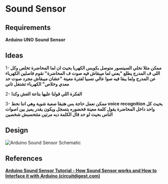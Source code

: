 # Sound Sensor

## Requirements
**Arduino UNO**
**Sound Sensor**

## Ideas
1- **ممكن مثلا نخلي السينسور متوصل بكوبس الكهربا
بحيث ان لما المحاضرة تخلص وكل اللي ف المدرج يطلع "يعني لما ميبقاش فيه صوت ف المحاضرة" نقوم فاصلين الكهرباء عن المدرج
ولما يبقا فيه صوا عالي نسبيا لفترة معينة "عشان ميبقاش مجرد صوت حد معدي وخلاص" الكهرباء تشتغل تاني**

2- **الفكرة اللي قولنا عليها بتاعة الغش وكدا**

3- **ممكن نعمل حاجة بس هتبقا صعبة شوية وهي اننا نحط
voice recognition
 بحيث كل واحد داخل المحاضرة يقول كلمة معينة فحضوره يتسجل
 ويكون يقدر يميز بين اصوات الناس بحيث لو حد قال الكلمة ديه مرتين متتحسبش شخصين**

## Design


![Arduino Sound Sensor Schematic](https://circuitdigest.com/sites/default/files/inlineimages/u4/Sound-Sensor-with-Arduino.png)

## References
**[Arduino Sound Sensor Tutorial - How Sound Sensor works and How to Interface it with Arduino (circuitdigest.com)](https://circuitdigest.com/microcontroller-projects/interfacing-sound-sensor-with-arduino)**
